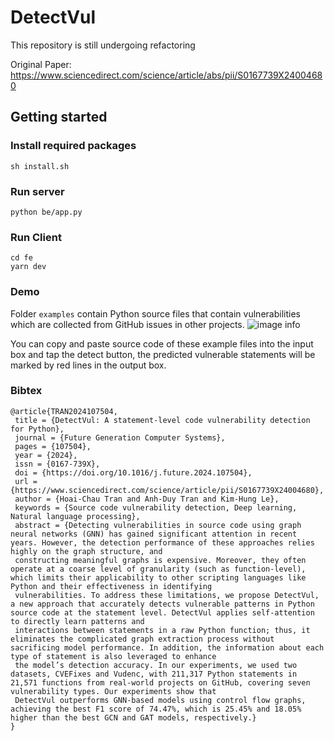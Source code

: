 # DetectVul
This repository is still undergoing refactoring

Original Paper: https://www.sciencedirect.com/science/article/abs/pii/S0167739X24004680


## Getting started

### Install required packages
```
sh install.sh
```

### Run server

```
python be/app.py
```

### Run Client
```
cd fe
yarn dev
```

### Demo
Folder `examples` contain Python source files that contain vulnerabilities which are collected from GitHub issues in other projects.
![image info](sample.png)

 You can copy and paste source code of these example files into the input box and tap the detect button, the predicted vulnerable statements will be marked by red lines in the output box.


### Bibtex



```
@article{TRAN2024107504,
 title = {DetectVul: A statement-level code vulnerability detection for Python},
 journal = {Future Generation Computer Systems},
 pages = {107504},
 year = {2024},
 issn = {0167-739X},
 doi = {https://doi.org/10.1016/j.future.2024.107504},
 url = {https://www.sciencedirect.com/science/article/pii/S0167739X24004680},
 author = {Hoai-Chau Tran and Anh-Duy Tran and Kim-Hung Le},
 keywords = {Source code vulnerability detection, Deep learning, Natural language processing},
 abstract = {Detecting vulnerabilities in source code using graph neural networks (GNN) has gained significant attention in recent years. However, the detection performance of these approaches relies highly on the graph structure, and 
 constructing meaningful graphs is expensive. Moreover, they often operate at a coarse level of granularity (such as function-level), which limits their applicability to other scripting languages like Python and their effectiveness in identifying 
 vulnerabilities. To address these limitations, we propose DetectVul, a new approach that accurately detects vulnerable patterns in Python source code at the statement level. DetectVul applies self-attention to directly learn patterns and 
 interactions between statements in a raw Python function; thus, it eliminates the complicated graph extraction process without sacrificing model performance. In addition, the information about each type of statement is also leveraged to enhance 
 the model’s detection accuracy. In our experiments, we used two datasets, CVEFixes and Vudenc, with 211,317 Python statements in 21,571 functions from real-world projects on GitHub, covering seven vulnerability types. Our experiments show that 
 DetectVul outperforms GNN-based models using control flow graphs, achieving the best F1 score of 74.47%, which is 25.45% and 18.05% higher than the best GCN and GAT models, respectively.}
}
```
